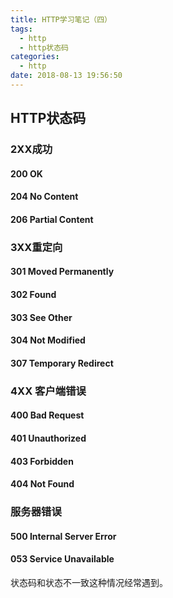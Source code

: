 ```yaml
---
title: HTTP学习笔记（四）
tags:
  - http
  - http状态码
categories:
  - http
date: 2018-08-13 19:56:50
---
```


## HTTP状态码
### 2XX成功
#### 200 OK
#### 204 No Content
#### 206 Partial Content
<!-- more -->
### 3XX重定向

#### 301 Moved Permanently
#### 302 Found
#### 303 See Other
#### 304 Not Modified
#### 307 Temporary Redirect

### 4XX 客户端错误

#### 400 Bad Request
#### 401 Unauthorized
#### 403 Forbidden
#### 404 Not Found

### 服务器错误

#### 500 Internal Server Error
#### 053 Service Unavailable

状态码和状态不一致这种情况经常遇到。




